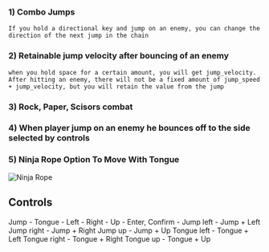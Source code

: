 ### 1) Combo Jumps
	If you hold a directional key and jump on an enemy, you can change the direction of the next jump in the chain
### 2) Retainable jump velocity after bouncing of an enemy
	when you hold space for a certain amount, you will get jump_velocity. After hitting an enemy, there will not be a fixed amount of jump_speed + jump_velocity, but you will retain the value from the jump
### 3) Rock, Paper, Scisors combat
### 4) When player jump on an enemy he bounces off to the side selected by controls
### 5) Ninja Rope Option To Move With Tongue
![Ninja Rope](https://worms2d.info/images/4/43/Rope_knocking.gif)

## Controls
Jump - 
Tongue - 
Left - 
Right - 
Up - 
Enter, Confirm - 
Jump left - Jump + Left
Jump right - Jump + Right
Jump up - Jump + Up
Tongue left - Tongue + Left
Tongue right - Tongue + Right
Tongue up - Tongue + Up
